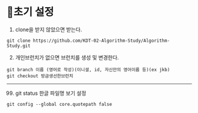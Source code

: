 # 📁초기 설정

1. clone을 받지 않았으면 받는다.

```
git clone https://github.com/KDT-02-Algorithm-Study/Algorithm-Study.git
```

2. 개인브런치가 없으면 브런치를 생성 및 변경한다.

```
git branch 이름 (영어로 작성)(이니셜, id, 자신만의 영어이름 등)(ex jkb)
git checkout 방금생선한브런치
```

---

99. git status 한글 파일명 보기 설정
```
git config --global core.quotepath false
```